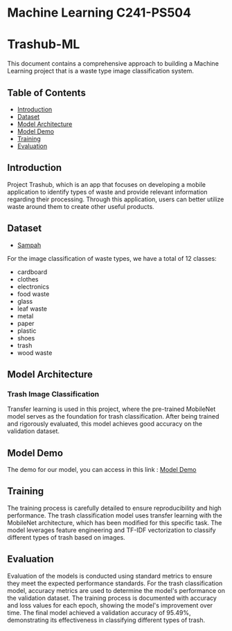 # Machine Learning C241-PS504

# Trashub-ML
This document contains a comprehensive approach to building a Machine Learning project that is a waste type image classification system.

## Table of Contents
* [Introduction](#Introduction)
* [Dataset](#Dataset)
* [Model Architecture](#Model-Architecture)
* [Model Demo](#Model-Demo)
* [Training](#Training)
* [Evaluation](#Evaluation)

## Introduction
Project Trashub, which is an app that focuses on developing a mobile application to identify types of waste and provide relevant information regarding their processing. Through this application, users can better utilize waste around them to create other useful products.

## Dataset
* [Sampah](https://drive.google.com/file/d/1Q4M-0MDU9ji7nB4H36InilMEyLLTgS-P/view?usp=sharing)

For the image classification of waste types, we have a total of 12 classes:
+ cardboard
+ clothes
+ electronics
+ food waste
+ glass
+ leaf waste
+ metal
+ paper
+ plastic
+ shoes
+ trash
+ wood waste

## Model Architecture
### Trash Image Classification
Transfer learning is used in this project, where the pre-trained MobileNet model serves as the foundation for trash classification. After being trained and rigorously evaluated, this model achieves good accuracy on the validation dataset.

## Model Demo
The demo for our model, you can access in this link : [Model Demo](https://colab.research.google.com/drive/1nHUX531tq7lhN_0uSOleKdwt7onhmxyc?usp=sharing)

## Training
The training process is carefully detailed to ensure reproducibility and high performance. The trash classification model uses transfer learning with the MobileNet architecture, which has been modified for this specific task. The model leverages feature engineering and TF-IDF vectorization to classify different types of trash based on images.

## Evaluation
Evaluation of the models is conducted using standard metrics to ensure they meet the expected performance standards. For the trash classification model, accuracy metrics are used to determine the model's performance on the validation dataset. The training process is documented with accuracy and loss values for each epoch, showing the model's improvement over time. The final model achieved a validation accuracy of 95.49%, demonstrating its effectiveness in classifying different types of trash.
